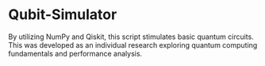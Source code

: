 # Qubit-Simulator
By utilizing NumPy and Qiskit, this script stimulates basic quantum circuits. This was developed as an individual research exploring quantum computing fundamentals and performance analysis.

